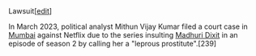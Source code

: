 ##
Lawsuit[[edit](/w/index.php?title=The\_Big\_Bang\_Theory&action=edit&section=34
"Edit section: Lawsuit")]

In March 2023, political analyst Mithun Vijay Kumar filed a court case in
[Mumbai](/wiki/Mumbai "Mumbai") against Netflix due to the series insulting
[Madhuri Dixit](/wiki/Madhuri\_Dixit "Madhuri Dixit") in an episode of season 2
by calling her a "leprous prostitute".[239]
